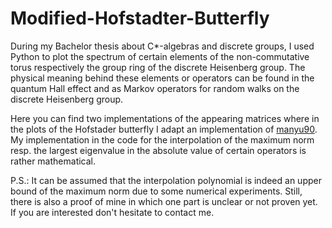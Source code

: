 # Modified-Hofstadter-Butterfly
During my Bachelor thesis about C*-algebras and discrete groups, I used Python to plot the spectrum of certain elements of the non-commutative torus respectively the group ring of the discrete Heisenberg group. The physical meaning behind these elements or operators can be found in the quantum Hall effect and as Markov operators for random walks on the discrete Heisenberg group.

Here you can find two implementations of the appearing matrices where in the plots of the Hofstader butterfly I adapt an implementation of [manyu90](https://github.com/manyu90/Hofstadter-Butterfly). My implementation in the code for the interpolation of the maximum norm resp. the largest eigenvalue in the absolute value of certain operators is rather mathematical.

P.S.: It can be assumed that the interpolation polynomial is indeed an upper bound of the maximum norm due to some numerical experiments. Still, there is also a proof of mine in which one part is unclear or not proven yet. If you are interested don't hesitate to contact me.
